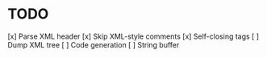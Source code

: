 # TODO
[x] Parse XML header
[x] Skip XML-style comments
[x] Self-closing tags
[ ] Dump XML tree
[ ] Code generation
[ ] String buffer
